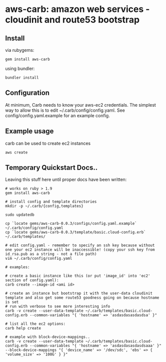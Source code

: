 # aws-carb: amazon web services - cloudinit and route53 bootstrap

## Install

via rubygems:

```
gem install aws-carb
```

using bundler:

```
bundler install
```

## Configuration

At minimum, Carb needs to know your aws-ec2 credentials. The simplest way to allow this is to edit ~/.carb/config/config.yaml. See config/config.yaml.example for an example config.


## Example usage

carb can be used to create ec2 instances

```
aws create
```


## Temporary Quickstart Docs..

Leaving this stuff here until proper docs have been written:

```
# works on ruby > 1.9 
gem install aws-carb

# install config and template directories
mkdir -p ~/.carb/{config,templates}

sudo updatedb

cp `locate gems/aws-carb-0.0.3/configs/config.yaml.example`  ~/.carb/config/config.yaml
cp `locate gems/aws-carb-0.0.3/template/basic.cloud-config.erb` ~/.carb/templates/

# edit config.yaml - remember to specify an ssh key because without one your ec2 instance will be inaccessible! (copy your ssh key from id_rsa.pub as a string - not a file path)
vim ~/.carb/config/config.yaml

# examples:

# create a basic instance like this (or put 'image_id' into 'ec2' section of config.yaml):
carb create --image-id <ami id>

# create an instance but bootstrap it with the user-data cloudinit template and also get some route53 goodness going on because hostname is set
# run with verbose to see more interesting info
carb -v create --user-data-template ~/.carb/templates/basic.cloud-config.erb --common-variables "{ 'hostname' => 'asdasdasasdasdsa' }"

# list all the ec2 options:
carb help create 

# example with block-device-mappings..
carb -v create --user-data-template ~/.carb/templates/basic.cloud-config.erb --common-variables "{ 'hostname' => 'asdasdasasdasdsaaa' }" --block-device-mappings "{ 'device_name' => '/dev/sdc', 'ebs' => { 'volume_size' => '100G' } }"



```


